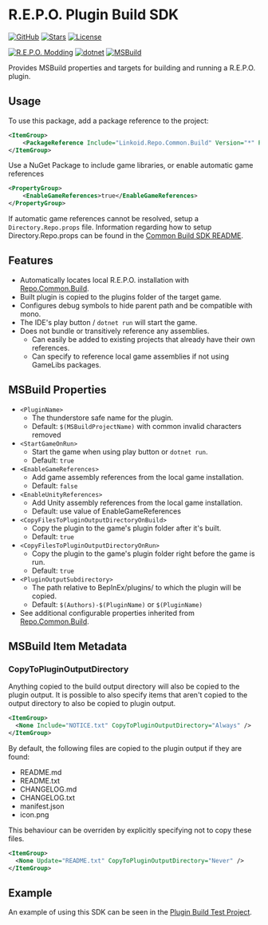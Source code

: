 ﻿# R.E.P.O. Plugin Build SDK
[![GitHub](https://img.shields.io/badge/GitHub-%23121011.svg?logo=github&logoColor=white)](https://github.com/linkoid/Repo.Sdks/tree/main/Plugin.Build#Repo-Plugin-Build-SDK)
[![Stars](https://img.shields.io/github/stars/linkoid/Repo.Sdks)](https://github.com/linkoid/Repo.Sdks/stargazers)
[![License](https://img.shields.io/github/license/linkoid/Repo.Sdks)](https://github.com/linkoid/Repo.Sdks/tree/main?tab=MIT-1-ov-file)

[![R.E.P.O. Modding](https://custom-icon-badges.demolab.com/badge/R.E.P.O.-Modding-FCD233.svg?labelColor=black&logo=repogame)](https://github.com/zelofi/REPOModdingGuide/wiki)
[![dotnet](https://img.shields.io/badge/dotnet-512BD4?logo=dotnet)](https://dotnet.microsoft.com/en-us/download)
[![MSBuild](https://custom-icon-badges.demolab.com/badge/MSBuild-B35601.svg?logo=msbuild)](https://learn.microsoft.com/en-us/visualstudio/msbuild/msbuild)

Provides MSBuild properties and targets for building and running a R.E.P.O. plugin.

## Usage
To use this package, add a package reference to the project:
```xml
<ItemGroup>
	<PackageReference Include="Linkoid.Repo.Common.Build" Version="*" PrivateAssets="all" />
</ItemGroup>
```

Use a NuGet Package to include game libraries, or enable automatic game references
```xml
<PropertyGroup>
	<EnableGameReferences>true</EnableGameReferences>
</PropertyGroup>
```

If automatic game references cannot be resolved, setup a `Directory.Repo.props` file.
Information regarding how to setup Directory.Repo.props can be found in the 
[Common Build SDK README](https://github.com/linkoid/Repo.Sdks/tree/main/Common.Build#readme).

## Features
* Automatically locates local R.E.P.O. installation with [Repo.Common.Build](https://github.com/linkoid/Repo.Sdks/tree/main/Common.Build#Repo-Common-Build-SDK).
* Built plugin is copied to the plugins folder of the target game.
* Configures debug symbols to hide parent path and be compatible with mono.
* The IDE's play button / `dotnet run` will start the game.
* Does not bundle or transitively reference any assemblies.
  * Can easily be added to existing projects that already have their own references.
  * Can specify to reference local game assemblies if not using GameLibs packages.

## MSBuild Properties
* `<PluginName>`
  * The thunderstore safe name for the plugin.
  * Default: `$(MSBuildProjectName)` with common invalid characters removed
* `<StartGameOnRun>`
  * Start the game when using play button or `dotnet run`.
  * Default: `true` 
* `<EnableGameReferences>`
  * Add game assembly references from the local game installation. 
  * Default: `false`
* `<EnableUnityReferences>`
  * Add Unity assembly references from the local game installation.
  * Default: use value of EnableGameReferences
* `<CopyFilesToPluginOutputDirectoryOnBuild>`
  * Copy the plugin to the game's plugin folder after it's built.
  * Default: `true`
* `<CopyFilesToPluginOutputDirectoryOnRun>`
  * Copy the plugin to the game's plugin folder right before the game is run.
  * Default: `true`
* `<PluginOutputSubdirectory>`
  * The path relative to BepInEx/plugins/ to which the plugin will be copied.
  * Default: `$(Authors)-$(PluginName)` or `$(PluginName)`
* See additional configurable properties inherited from [Repo.Common.Build](https://github.com/linkoid/Repo.Sdks/tree/main/Common.Build#MSBuild-Properties).

## MSBuild Item Metadata
### CopyToPluginOutputDirectory
Anything copied to the build output directory will also be copied to the 
plugin output. It is possible to also specify items that aren't copied 
to the output directory to also be copied to plugin output.
```xml
<ItemGroup>
  <None Include="NOTICE.txt" CopyToPluginOutputDirectory="Always" />
</ItemGroup>
```

By default, the following files are copied to the plugin output if they are found:
* README.md
* README.txt
* CHANGELOG.md
* CHANGELOG.txt
* manifest.json
* icon.png

This behaviour can be overriden by explicitly specifying not to copy these files.
```xml
<ItemGroup>
  <None Update="README.txt" CopyToPluginOutputDirectory="Never" />
</ItemGroup>
```

## Example
An example of using this SDK can be seen in the [Plugin Build Test Project](https://github.com/linkoid/Repo.Sdks/blob/main/Plugin.Build.Tests/Plugin.Build.Tests.csproj).
